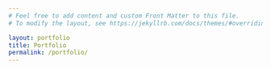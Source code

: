 ```yaml
---
# Feel free to add content and custom Front Matter to this file.
# To modify the layout, see https://jekyllrb.com/docs/themes/#overriding-theme-defaults

layout: portfolio
title: Portfolio
permalink: /portfolio/
---
```

